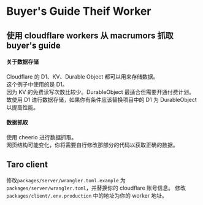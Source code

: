 # Buyer's Guide Theif Worker

## 使用 cloudflare workers 从 macrumors 抓取 buyer's guide

#### 关于数据存储

Cloudflare 的 D1、KV、Durable Object 都可以用来存储数据。  
这个例子中使用的是 D1。  
因为 KV 的免费读写次数比较少。DurableObject 最适合但需要开通付费计划。  
故使用 D1 进行数据存储，如果你有条件应该替换项目中的 D1 为 DurableObject 以提高性能。

#### 数据抓取

使用 cheerio 进行数据抓取。  
网页结构可能变化，你将需要自行修改那部分的代码以获取正确的数据。

## Taro client

修改`packages/server/wrangler.toml.example` 为 `packages/server/wrangler.toml`，并替换你的 cloudflare 账号信息。
修改 `packages/client/.env.production` 中的地址为你的 worker 地址。
